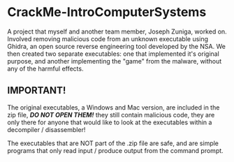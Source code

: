 # CrackMe-IntroComputerSystems
A project that myself and another team member, Joseph Zuniga, worked on. Involved removing malicious code from an unknown executable using Ghidra, an open source reverse engineering tool developed by the NSA. We then created two separate executables: one that implemented it's original purpose, and another implementing the "game" from the malware, without any of the harmful effects.

## IMPORTANT!
The original executables, a Windows and Mac version, are included in the zip file, ***DO NOT OPEN THEM!*** they still contain malicious code, they are only there for anyone that would like to look at the executables within a decompiler / disassembler!

The executables that are NOT part of the .zip file are safe, and are simple programs that only read input / produce output from the command prompt.
